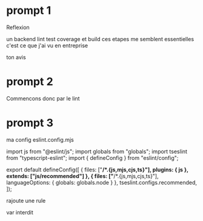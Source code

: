 # prompt 1

Reflexion

un backend
lint test coverage et build
ces etapes me semblent essentielles
c'est ce que j'ai vu en entreprise

ton avis

# prompt 2

Commencons donc par le lint


# prompt 3

ma config eslint.config.mjs

import js from "@eslint/js";
import globals from "globals";
import tseslint from "typescript-eslint";
import { defineConfig } from "eslint/config";


export default defineConfig([
  { files: ["**/*.{js,mjs,cjs,ts}"], plugins: { js }, extends: ["js/recommended"] },
  { files: ["**/*.{js,mjs,cjs,ts}"], languageOptions: { globals: globals.node } },
  tseslint.configs.recommended,
]);

rajoute une rule

var interdit